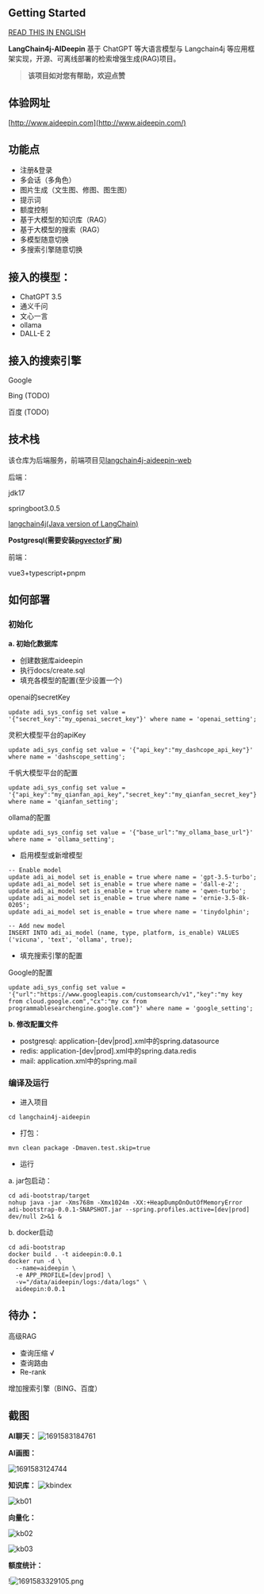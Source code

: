 ## Getting Started

[READ THIS IN ENGLISH](README_en.md)

**LangChain4j-AIDeepin**
基于 ChatGPT 等大语言模型与 Langchain4j 等应用框架实现，开源、可离线部署的检索增强生成(RAG)项目。

> **该项目如对您有帮助，欢迎点赞**

## 体验网址

[http://www.aideepin.com](http://www.aideepin.com/)

## 功能点

* 注册&登录
* 多会话（多角色）
* 图片生成（文生图、修图、图生图）
* 提示词
* 额度控制
* 基于大模型的知识库（RAG）
* 基于大模型的搜索（RAG）
* 多模型随意切换
* 多搜索引擎随意切换

## 接入的模型：

* ChatGPT 3.5
* 通义千问
* 文心一言
* ollama
* DALL-E 2

## 接入的搜索引擎

Google

Bing (TODO)

百度 (TODO)

## 技术栈

该仓库为后端服务，前端项目见[langchain4j-aideepin-web](https://github.com/moyangzhan/langchain4j-aideepin-web)

后端：

jdk17

springboot3.0.5

[langchain4j(Java version of LangChain)](https://github.com/langchain4j/langchain4j)

**Postgresql(需要安装[pgvector](https://github.com/pgvector/pgvector)扩展)**

前端：

vue3+typescript+pnpm

## 如何部署

### 初始化

**a. 初始化数据库**

* 创建数据库aideepin
* 执行docs/create.sql
* 填充各模型的配置(至少设置一个)

openai的secretKey

```plaintext
update adi_sys_config set value = '{"secret_key":"my_openai_secret_key"}' where name = 'openai_setting';
```

灵积大模型平台的apiKey

```plaintext
update adi_sys_config set value = '{"api_key":"my_dashcope_api_key"}' where name = 'dashscope_setting';
```

千帆大模型平台的配置

```plaintext
update adi_sys_config set value = '{"api_key":"my_qianfan_api_key","secret_key":"my_qianfan_secret_key"}' where name = 'qianfan_setting';
```

ollama的配置

```
update adi_sys_config set value = '{"base_url":"my_ollama_base_url"}' where name = 'ollama_setting';
```

* 启用模型或新增模型

```
-- Enable model
update adi_ai_model set is_enable = true where name = 'gpt-3.5-turbo';
update adi_ai_model set is_enable = true where name = 'dall-e-2';
update adi_ai_model set is_enable = true where name = 'qwen-turbo';
update adi_ai_model set is_enable = true where name = 'ernie-3.5-8k-0205';
update adi_ai_model set is_enable = true where name = 'tinydolphin';

-- Add new model
INSERT INTO adi_ai_model (name, type, platform, is_enable) VALUES ('vicuna', 'text', 'ollama', true);
```

* 填充搜索引擎的配置

Google的配置

```
update adi_sys_config set value = '{"url":"https://www.googleapis.com/customsearch/v1","key":"my key from cloud.google.com","cx":"my cx from programmablesearchengine.google.com"}' where name = 'google_setting';
```

**b. 修改配置文件**

* postgresql: application-[dev|prod].xml中的spring.datasource
* redis: application-[dev|prod].xml中的spring.data.redis
* mail: application.xml中的spring.mail

### 编译及运行

* 进入项目

```plaintext
cd langchain4j-aideepin
```

* 打包：

```
mvn clean package -Dmaven.test.skip=true
```

* 运行

a. jar包启动：

```plaintext
cd adi-bootstrap/target
nohup java -jar -Xms768m -Xmx1024m -XX:+HeapDumpOnOutOfMemoryError adi-bootstrap-0.0.1-SNAPSHOT.jar --spring.profiles.active=[dev|prod] dev/null 2>&1 &
```

b. docker启动

```plaintext
cd adi-bootstrap
docker build . -t aideepin:0.0.1
docker run -d \
  --name=aideepin \
  -e APP_PROFILE=[dev|prod] \
  -v="/data/aideepin/logs:/data/logs" \
  aideepin:0.0.1
```

## 待办：

高级RAG

* 查询压缩 √
* 查询路由
* Re-rank

增加搜索引擎（BING、百度）

## 截图

**AI聊天：**
![1691583184761](image/README/1691583184761.png)

**AI画图：**

![1691583124744](image/README/1691583124744.png "AI绘图")

**知识库：**
![kbindex](image/README/kbidx.png)

![kb01](image/README/kb01.png)

**向量化：**

![kb02](image/README/kb02.png)

![kb03](image/README/kb03.png)

**额度统计：**

!![1691583329105.png](image%2FREADME%2F1691583329105.png)
